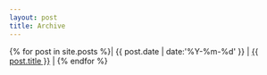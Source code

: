 ```yaml
---
layout: post
title: Archive
---
```


{% for post in site.posts %}| {{ post.date | date:'%Y-%m-%d' }} | <a href="{{ post.url }}">{{ post.title }}</a> |
{% endfor %}
